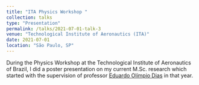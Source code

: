 ```yaml
---
title: "ITA Physics Workshop "
collection: talks
type: "Presentation"
permalink: /talks/2021-07-01-talk-3
venue: "Technological Institute of Aeronautics (ITA)"
date: 2021-07-01
location: "São Paulo, SP"
---
```


During the Physics Workshop at the Technological Institute of Aeronautics of Brazil, I did a poster presentation on my current M.Sc. research which started with the supervision of professor [Eduardo Olímpio Dias](https://scholar.google.com.br/citations?user=jK31JB8AAAAJ&hl=pt-BR) in that year.

